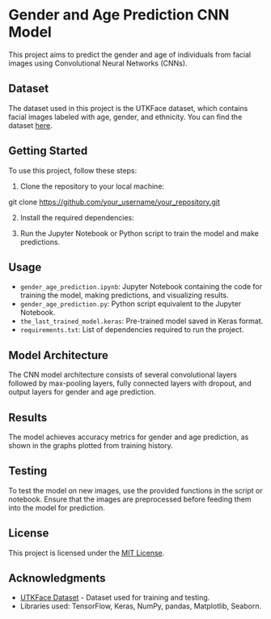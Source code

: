 # Gender and Age Prediction CNN Model

This project aims to predict the gender and age of individuals from facial images using Convolutional Neural Networks (CNNs).

## Dataset

The dataset used in this project is the UTKFace dataset, which contains facial images labeled with age, gender, and ethnicity. You can find the dataset [here](https://www.kaggle.com/datasets/jangedoo/utkface-new?rvi=1).

## Getting Started

To use this project, follow these steps:

1. Clone the repository to your local machine:

git clone https://github.com/your_username/your_repository.git


2. Install the required dependencies:


3. Run the Jupyter Notebook or Python script to train the model and make predictions.

## Usage

- `gender_age_prediction.ipynb`: Jupyter Notebook containing the code for training the model, making predictions, and visualizing results.
- `gender_age_prediction.py`: Python script equivalent to the Jupyter Notebook.
- `the_last_trained_model.keras`: Pre-trained model saved in Keras format.
- `requirements.txt`: List of dependencies required to run the project.

## Model Architecture

The CNN model architecture consists of several convolutional layers followed by max-pooling layers, fully connected layers with dropout, and output layers for gender and age prediction.

## Results

The model achieves accuracy metrics for gender and age prediction, as shown in the graphs plotted from training history.

## Testing

To test the model on new images, use the provided functions in the script or notebook. Ensure that the images are preprocessed before feeding them into the model for prediction.

## License

This project is licensed under the [MIT License](LICENSE).

## Acknowledgments

- [UTKFace Dataset](https://www.kaggle.com/datasets/jangedoo/utkface-new?rvi=1) - Dataset used for training and testing.
- Libraries used: TensorFlow, Keras, NumPy, pandas, Matplotlib, Seaborn.
